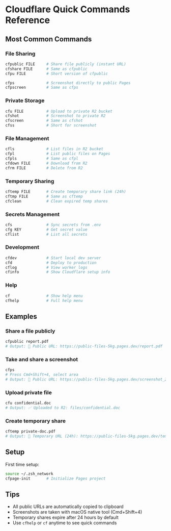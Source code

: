 # Cloudflare Quick Commands Reference

## Most Common Commands

### File Sharing
```bash
cfpublic FILE     # Share file publicly (instant URL)
cfshare FILE      # Same as cfpublic
cfpu FILE         # Short version of cfpublic

cfps              # Screenshot directly to public Pages
cfpscreen         # Same as cfps
```

### Private Storage
```bash
cfu FILE          # Upload to private R2 bucket
cfshot            # Screenshot to private R2
cfscreen          # Same as cfshot
cfss              # Short for screenshot
```

### File Management
```bash
cfls              # List files in R2 bucket
cfpl              # List public files on Pages
cfpls             # Same as cfpl
cfdown FILE       # Download from R2
cfrm FILE         # Delete from R2
```

### Temporary Sharing
```bash
cftemp FILE       # Create temporary share link (24h)
cftmp FILE        # Same as cftemp
cfclean           # Clean expired temp shares
```

### Secrets Management
```bash
cfs               # Sync secrets from .env
cfg KEY           # Get secret value
cflist            # List all secrets
```

### Development
```bash
cfdev             # Start local dev server
cfd               # Deploy to production
cflog             # View worker logs
cfinfo            # Show Cloudflare setup info
```

### Help
```bash
cf                # Show help menu
cfhelp            # Full help menu
```

## Examples

### Share a file publicly
```bash
cfpublic report.pdf
# Output: 🔗 Public URL: https://public-files-5kg.pages.dev/report.pdf
```

### Take and share a screenshot
```bash
cfps
# Press Cmd+Shift+4, select area
# Output: 🔗 Public URL: https://public-files-5kg.pages.dev/screenshot_20250902_123456.png
```

### Upload private file
```bash
cfu confidential.doc
# Output: ✅ Uploaded to R2: files/confidential.doc
```

### Create temporary share
```bash
cftemp private-doc.pdf
# Output: 🔗 Temporary URL (24h): https://public-files-5kg.pages.dev/temp_1234567890_private-doc.pdf
```

## Setup

First time setup:
```bash
source ~/.zsh_network
cfpage-init       # Initialize Pages project
```

## Tips

- All public URLs are automatically copied to clipboard
- Screenshots are taken with macOS native tool (Cmd+Shift+4)
- Temporary shares expire after 24 hours by default
- Use `cfhelp` or `cf` anytime to see quick commands
